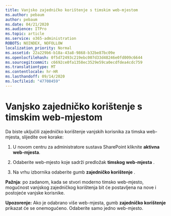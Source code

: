 ```yaml
---
title: Vanjsko zajedničko korištenje s timskim web-mjestom
ms.author: pebaum
author: pebaum
ms.date: 04/21/2020
ms.audience: ITPro
ms.topic: article
ms.service: o365-administration
ROBOTS: NOINDEX, NOFOLLOW
localization_priority: Normal
ms.assetid: 22a229b6-b18a-43a8-9868-b32be87bc09e
ms.openlocfilehash: 0f5d72493c219ebc007d33d48246e0fd009c6644
ms.sourcegitcommit: c6692ce0fa1358ec3529e59ca0ecdfdea4cdc759
ms.translationtype: MT
ms.contentlocale: hr-HR
ms.lasthandoff: 09/14/2020
ms.locfileid: "47708459"
---
```

# <a name="external-sharing-with-a-team-site"></a>Vanjsko zajedničko korištenje s timskim web-mjestom

Da biste uključili zajedničko korištenje vanjskih korisnika za timska web-mjesta, slijedite ove korake: 
  
1. U novom centru za administratore sustava SharePoint kliknite **aktivna web-mjesta**.
  
2. Odaberite web-mjesto koje sadrži predložak **timskog web-mjesta** . 
  
3. Na vrhu izbornika odaberite gumb **zajedničko korištenje** . 
  
 **Pažnja**: po zadanom, kada se stvori moderno timsko web-mjesto, mogućnost vanjskog zajedničkog korištenja bit će postavljena na nove i postojeće vanjske korisnike. 
  
 **Upozorenje:** Ako je odabrano više web-mjesta, gumb **zajedničko korištenje** prikazat će se onemogućeno. Odaberite samo jedno web-mjesto. 
  

